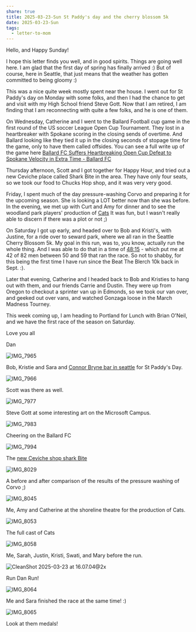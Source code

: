 ```yaml
---
share: true
title: 2025-03-23-Sun St Paddy's day and the cherry blossom 5k
date: 2025-03-23-Sun
tags:
  - letter-to-mom
---
```


Hello, and Happy Sunday!

I hope this letter finds you well, and in good spirits.  Things are going well here.  I am glad that the first day of spring has finally arrived :)   But of course, here in Seattle, that just means that the weather has gotten committed to being gloomy :)   

This was a nice quite week mostly spent near the house.  I went out for St Paddy's day on Monday with some folks, and then I had the chance to get and visit with my High School friend Steve Gott.  Now that I am retired, I am finding that I am reconnecting with quite a few folks, and he is one of them.

On Wednesday, Catherine and I went to the Ballard Football cup game in the first round of the US soccer League Open Cup Tournament.  They lost in a heartbreaker with Spokane scoring in the closing sends of overtime.  And Ballard looking like they tied it up in the closing seconds of stopage time for the game, only to have them called offsides.    You can see a full write up of the game here [Ballard FC Suffers Heartbreaking Open Cup Defeat to Spokane Velocity in Extra Time - Ballard FC](https://www.goballardfc.com/news/2025/03/20/ballard-fc-suffers-heartbreaking-open-cup-defeat-to-spokane-velocity-in-extra-time/)

Thursday afternoon, Scott and I got together for Happy Hour, and tried out a new Ceviche place called Shark Bite in the area.  They have only four seats, so we took our food to Chucks Hop shop, and it was very very good.  

Friday, I spent much of the day pressure-washing Corvo and preparing it for the upcoming season.  She is looking a LOT better now than she was before.   In the evening, we met up with Curt and Amy for dinner and to see the woodland park players' production of [Cats](https://www.woodlandparkplayers.org/currentshow) It was fun, but I wasn't really able to discern if there was a plot or not ;)

On Saturday I got up early, and headed over to Bob and Kristi's, with Justine, for a ride over to seward park, where we all ran in the Seattle Cherry Blossom 5k.   My goal in this run, was to, you know, actually run the whole thing.  And I was able to do that in a time of [48:15](https://runsignup.com/Race/Results/71768/IndividualResult/zsgN#U87587377) - which put me at 42 of 82 men between 50 and 59 that ran the race.  So not to shabby, for this being the first time I have run since the Beat The Blerch 10k back in Sept. :). 

Later that evening, Catherine and I headed back to Bob and Kristies to hang out with them, and our friends Carrie and Dustin. They were up from Oregon to checkout a sprinter van up in Edmonds, so we took our van over, and geeked out over vans, and watched Gonzaga loose in the March Madness Tourney.

This week coming up, I am heading to Portland for Lunch with Brian O'Neil, and we have the first race of the season on Saturday.

Love you all

Dan 


![IMG_7965](../attachments/IMG_7965.png)

Bob, Kristie and Sara and [Connor Bryne bar in seattle](https://www.conorbyrnepub.com/) for St Paddy's Day.

![IMG_7966](../attachments/IMG_7966.png)

Scott was there as well.

![IMG_7977](../attachments/IMG_7977.png)

Steve Gott at some interesting art on the Microsoft Campus.

![IMG_7983](../attachments/IMG_7983.png)

Cheering on the Ballard FC

![IMG_7994](../attachments/IMG_7994.png)

The [new Ceviche shop shark Bite](https://www.myballard.com/2025/03/20/shark-bite-ceviches-now-open-in-ballard/) 

![IMG_8029](../attachments/IMG_8029.png)

A before and after comparison of the results of the pressure washing of Corvo ;) 

![IMG_8045](../attachments/IMG_8045.png)

Me, Amy and Catherine at the shoreline theatre for the production of Cats.


![IMG_8053](../attachments/IMG_8053.png)

The full cast of Cats

![IMG_8058](../attachments/IMG_8058.png)

Me, Sarah, Justin, Kristi, Swati, and Mary before the run.

![CleanShot 2025-03-23 at 16.07.04@2x](../attachments/CleanShot%202025-03-23%20at%2016.07.04@2x.png)

Run Dan Run!

![IMG_8064](../attachments/IMG_8064.png)

Me and Sara finished the race at the same time!  :)

![IMG_8065](../attachments/IMG_8065.png)

Look at them medals!